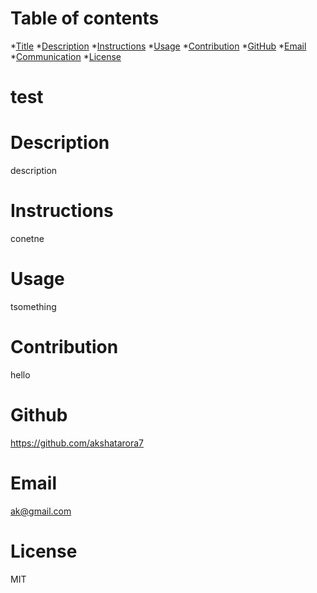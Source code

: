 # Table of contents

*[Title](#title)
*[Description](#description)
*[Instructions](#instruction)
*[Usage](#usage)
*[Contribution](#contribution)
*[GitHub](#github)
*[Email](#email)
*[Communication](#communication)
*[License](#licence)
# test
   
   # Description
   description

   # Instructions 
   conetne

   # Usage
   tsomething

   # Contribution
   hello

   # Github
   https://github.com/akshatarora7

   # Email
   ak@gmail.com

   # License
   MIT

   